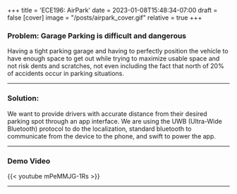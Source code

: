 +++
title = 'ECE196: AirPark'
date = 2023-01-08T15:48:34-07:00
draft = false
[cover]
    image = "/posts/airpark_cover.gif"
    relative = true
+++
### Problem: **Garage Parking is difficult and dangerous**

Having a tight parking garage and having to perfectly position the vehicle to have enough space to get out while trying to maximize usable space and not risk dents and scratches, not even including the fact that north of 20% of accidents occur in parking situations. 

---


### Solution:

We want to provide drivers with accurate distance from their desired parking spot through an app interface. We are using the UWB (Ultra-Wide Bluetooth) protocol to do the localization, standard bluetooth to communicate from the device to the phone, and swift to power the app.

---

### Demo Video

{{< youtube mPeMMJG-1Rs >}}

---